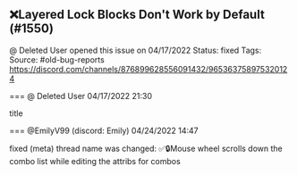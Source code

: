 ## ❌Layered Lock Blocks Don't Work by Default (#1550)
@ Deleted User opened this issue on 04/17/2022
Status: fixed
Tags: 
Source: #old-bug-reports https://discord.com/channels/876899628556091432/965363758975320124


=== @ Deleted User 04/17/2022 21:30

title

=== @EmilyV99 (discord: Emily) 04/24/2022 14:47

fixed
(meta) thread name was changed: ✅🔒Mouse wheel scrolls down the combo list while editing the attribs for combos

